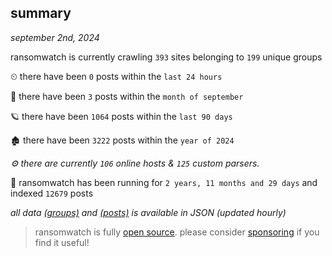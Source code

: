 
## summary
_september 2nd, 2024_

ransomwatch is currently crawling `393` sites belonging to `199` unique groups

⏲ there have been `0` posts within the `last 24 hours`

🦈 there have been `3` posts within the `month of september`

🪐 there have been `1064` posts within the `last 90 days`

🏚 there have been `3222` posts within the `year of 2024`

_⚙️ there are currently `106` online hosts & `125` custom parsers._

🦕 ransomwatch has been running for `2 years, 11 months and 29 days` and indexed `12679` posts

_all data  [(groups)](http://ransomwhat.telemetry.ltd/groups) and [(posts)](http://ransomwhat.telemetry.ltd/posts) is available in JSON (updated hourly)_

> ransomwatch is fully [open source](https://github.com/joshhighet/ransomwatch#ransomwatch--). please consider [sponsoring](https://github.com/sponsors/joshhighet) if you find it useful!
